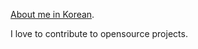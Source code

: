 [About me in Korean](https://ksh-code.github.io/about).

I love to contribute to opensource projects.
